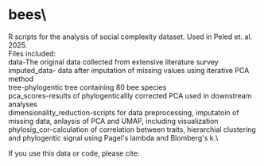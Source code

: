 # bees\
R scripts for the analysis of social complexity dataset. Used in Peled et. al. 2025.\
Files included:\
data-The original data collected from extensive literature survey\
imputed_data- data after imputation of missing values using iterative PCA method\
tree-phylogentic tree containing 80 bee species\
pca_scores-results of phylogenticallly corrected PCA used in downstream analyses\
dimensionality_reduction-scripts for data preprocessing, imputatoin of missing data, anlaysis of PCA and UMAP, including visualization\
phylosig_cor-calculation of correlation between traits, hierarchial clustering and phylogentic signal using Pagel's lambda and Blomberg's k.\


If you use this data or code, please cite: 
